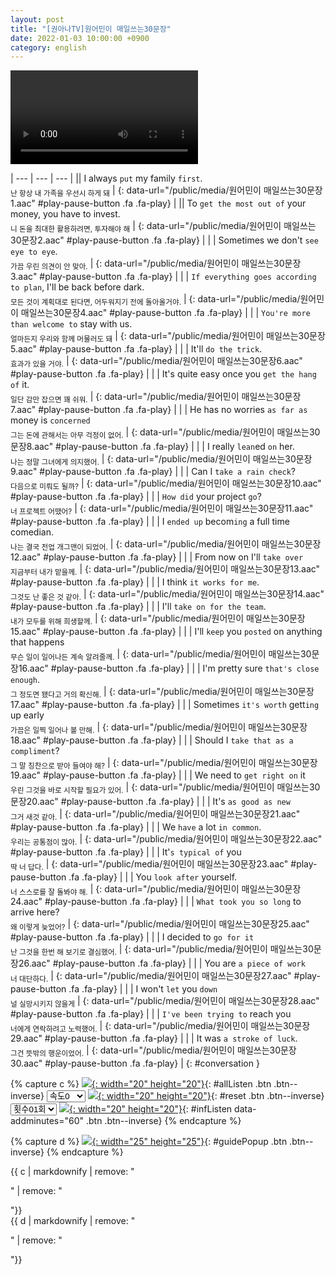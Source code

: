 ```yaml
---
layout: post
title: "[권아나TV]원어민이 매일쓰는30문장"
date: 2022-01-03 10:00:00 +0900
category: english
---
```


<div class="video-container">
    <video id="player" class="video-js vjs-default-skin vjs-big-play-centered" data-json="/public/json/권아나TV-원어민이 매일쓰는30문장.json"></video>
</div>

| --- | --- | --- |
|| I always ``put`` my family ``first``.<br /><sub>난 항상 내 가족을 우선시 하게 돼</sub> | [](#){: data-url="/public/media/원어민이 매일쓰는30문장1.aac" #play-pause-button .fa .fa-play} |
|| To ``get the most out of`` your money, you have to invest.<br /><sub>니 돈을 최대한 활용하려면, 투자해야 해</sub> | [](#){: data-url="/public/media/원어민이 매일쓰는30문장2.aac" #play-pause-button .fa .fa-play} |
| | Sometimes we don't ``see eye to eye``.<br /><sub>가끔 우린 의견이 안 맞아.</sub> | [](#){: data-url="/public/media/원어민이 매일쓰는30문장3.aac" #play-pause-button .fa .fa-play} |
| | ``If everything goes according to plan``, I'll be back before dark.<br /><sub>모든 것이 계획대로 된다면, 어두워지기 전에 돌아올거야.</sub> | [](#){: data-url="/public/media/원어민이 매일쓰는30문장4.aac" #play-pause-button .fa .fa-play} |
| | ``You're more than welcome to`` stay with us.<br /><sub>얼마든지 우리와 함께 머물러도 돼</sub> | [](#){: data-url="/public/media/원어민이 매일쓰는30문장5.aac" #play-pause-button .fa .fa-play} |
| | It'll ``do the trick``.<br /><sub>효과가 있을 거야.</sub> | [](#){: data-url="/public/media/원어민이 매일쓰는30문장6.aac" #play-pause-button .fa .fa-play} |
| | It's quite easy once you ``get the hang of`` it.<br /><sub>일단 감만 잡으면 꽤 쉬워.</sub> | [](#){: data-url="/public/media/원어민이 매일쓰는30문장7.aac" #play-pause-button .fa .fa-play} |
| | He has no worries ``as far as`` money is ``concerned``<br /><sub>그는 돈에 관해서는 아무 걱정이 없어.</sub> | [](#){: data-url="/public/media/원어민이 매일쓰는30문장8.aac" #play-pause-button .fa .fa-play} |
| | I really ``lean``ed ``on`` her.<br /><sub>나는 정말 그녀에게 의지했어.</sub> | [](#){: data-url="/public/media/원어민이 매일쓰는30문장9.aac" #play-pause-button .fa .fa-play} |
| | Can I ``take a rain check``?<br /><sub>다음으로 미뤄도 될까?</sub> | [](#){: data-url="/public/media/원어민이 매일쓰는30문장10.aac" #play-pause-button .fa .fa-play} |
| | ``How did`` your project ``go``?<br /><sub>너 프로젝트 어땠어?</sub> | [](#){: data-url="/public/media/원어민이 매일쓰는30문장11.aac" #play-pause-button .fa .fa-play} |
| | I ``ended up`` becom``ing`` a full time comedian.<br /><sub>나는 결국 전업 개그맨이 되었어.</sub> | [](#){: data-url="/public/media/원어민이 매일쓰는30문장12.aac" #play-pause-button .fa .fa-play} |
| | From now on I'll ``take over``<br /><sub>지금부터 내가 맡을께.</sub> | [](#){: data-url="/public/media/원어민이 매일쓰는30문장13.aac" #play-pause-button .fa .fa-play} |
| | I think ``it works for me``.<br /><sub>그것도 난 좋은 것 같아.</sub> | [](#){: data-url="/public/media/원어민이 매일쓰는30문장14.aac" #play-pause-button .fa .fa-play} |
| | I'll ``take on for the team``.<br /><sub>내가 모두를 위해 희생할께.</sub> | [](#){: data-url="/public/media/원어민이 매일쓰는30문장15.aac" #play-pause-button .fa .fa-play} |
| | I'll ``keep`` you ``posted`` on anything that happens<br /><sub>무슨 일이 일어나든 계속 알려줄께.</sub> | [](#){: data-url="/public/media/원어민이 매일쓰는30문장16.aac" #play-pause-button .fa .fa-play} |
| | I'm pretty sure ``that's close enough``.<br /><sub>그 정도면 됐다고 거의 확신해.</sub> | [](#){: data-url="/public/media/원어민이 매일쓰는30문장17.aac" #play-pause-button .fa .fa-play} |
| | Sometimes ``it's worth`` gett``ing`` up early<br /><sub>가끔은 일찍 일어나 볼 만해.</sub> | [](#){: data-url="/public/media/원어민이 매일쓰는30문장18.aac" #play-pause-button .fa .fa-play} |
| | Should I ``take that as a compliment``?<br /><sub>그 말 칭찬으로 받아 들여야 해?</sub> | [](#){: data-url="/public/media/원어민이 매일쓰는30문장19.aac" #play-pause-button .fa .fa-play} |
| | We need to ``get right on`` it<br /><sub>우린 그것을 바로 시작할 필요가 있어.</sub> | [](#){: data-url="/public/media/원어민이 매일쓰는30문장20.aac" #play-pause-button .fa .fa-play} |
| | It's ``as good as new``<br /><sub>그거 새것 같아.</sub> | [](#){: data-url="/public/media/원어민이 매일쓰는30문장21.aac" #play-pause-button .fa .fa-play} |
| | We ``have`` a lot ``in common``.<br /><sub>우리는 공통점이 많아.</sub> | [](#){: data-url="/public/media/원어민이 매일쓰는30문장22.aac" #play-pause-button .fa .fa-play} |
| | It'``s typical of`` you<br /><sub>딱 너 답다.</sub> | [](#){: data-url="/public/media/원어민이 매일쓰는30문장23.aac" #play-pause-button .fa .fa-play} |
| | You ``look after`` yourself.<br /><sub>너 스스로를 잘 돌봐야 해.</sub> | [](#){: data-url="/public/media/원어민이 매일쓰는30문장24.aac" #play-pause-button .fa .fa-play} |
| | ``What took you so long`` to arrive here?<br /><sub>왜 이렇게 늦었어?</sub> | [](#){: data-url="/public/media/원어민이 매일쓰는30문장25.aac" #play-pause-button .fa .fa-play} |
| | I decided to ``go for it``<br /><sub>난 그것을 한번 해 보기로 결심했어.</sub> | [](#){: data-url="/public/media/원어민이 매일쓰는30문장26.aac" #play-pause-button .fa .fa-play} |
| | You are ``a piece of work``<br /><sub>너 대단하다.</sub> | [](#){: data-url="/public/media/원어민이 매일쓰는30문장27.aac" #play-pause-button .fa .fa-play} |
| | I won't ``let`` you ``down``<br /><sub>널 실망시키지 않을게</sub> | [](#){: data-url="/public/media/원어민이 매일쓰는30문장28.aac" #play-pause-button .fa .fa-play} |
| | ``I've been trying to`` reach you<br /><sub>너에게 연락하려고 노력했어.</sub> | [](#){: data-url="/public/media/원어민이 매일쓰는30문장29.aac" #play-pause-button .fa .fa-play} |
| | It was ``a stroke of luck``.<br /><sub>그건 뜻밖의 행운이었어.</sub> | [](#){: data-url="/public/media/원어민이 매일쓰는30문장30.aac" #play-pause-button .fa .fa-play} |
{: #conversation }

{% capture c %}
  [![](/public/icon/sorting-order-button.png){: width="20" height="20"}](#){: #allListen .btn .btn--inverse}
  <select id="playbackspeed">
    <option value="2.0">속도+2</option>
    <option value="1.5">속도+1</option>
    <option value="1.0" selected>속도0</option>
    <option value="0.75">속도-1</option>
    <option value="0.5">속도-2</option>
  </select>
  [![](/public/icon/reset-button.png){: width="20" height="20"}](#){: #reset .btn .btn--inverse}
  <select id="ringsToPlay">
    <option value="1">횟수01회</option>
    <option value="2">횟수02회</option>
    <option value="3">횟수03회</option>
    <option value="4">횟수04회</option>
    <option value="5">횟수05회</option>
    <option value="7">횟수07회</option>
    <option value="10">횟수10회</option>
  </select>
  [![](/public/icon/repeat-button.png){: width="20" height="20"}](#){: #infListen data-addminutes="60" .btn .btn--inverse}
{% endcapture %}

{% capture d %}
[![](/public/icon/open-popup-button.png){: width="25" height="25"}](#){: #guidePopup .btn .btn--inverse}
{% endcapture %}

<div class="bottom-bar">
  <div class="bottom-bar2">{{ c | markdownify | remove: "<p>" | remove: "</p>"}}</div>
  <div class="bottom-bar3">{{ d | markdownify | remove: "<p>" | remove: "</p>"}}</div>
</div>